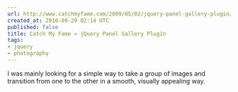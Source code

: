 ```yaml
---
url: http://www.catchmyfame.com/2009/05/02/jquery-panel-gallery-plugin/
created_at: 2010-09-29 02:14 UTC
published: false
title: Catch My Fame » jQuery Panel Gallery Plugin
tags:
- jquery
- photography
---
```


I was mainly looking for a simple way to take a group of images and transition from one to the other in a smooth, visually appealing way.
